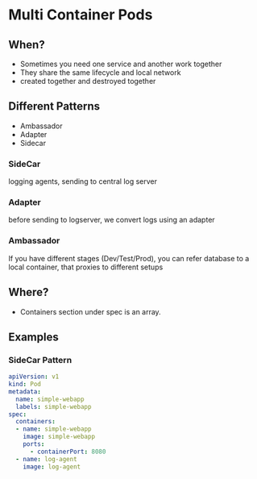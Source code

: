 # Multi Container Pods

## When?
- Sometimes you need one service and another work together
- They share the same lifecycle and local network
- created together and destroyed together

## Different Patterns
- Ambassador
- Adapter
- Sidecar

### SideCar
logging agents, sending to central log server

### Adapter
before sending to logserver, we convert logs using an adapter

### Ambassador 
If you have different stages (Dev/Test/Prod), you can refer database to a local container, that proxies to different setups

## Where?
- Containers section under spec is an array.

## Examples

### SideCar Pattern
```yaml
apiVersion: v1
kind: Pod
metadata:
  name: simple-webapp
  labels: simple-webapp
spec:
  containers:
  - name: simple-webapp
    image: simple-webapp
    ports:
      - containerPort: 8080
  - name: log-agent
    image: log-agent

```